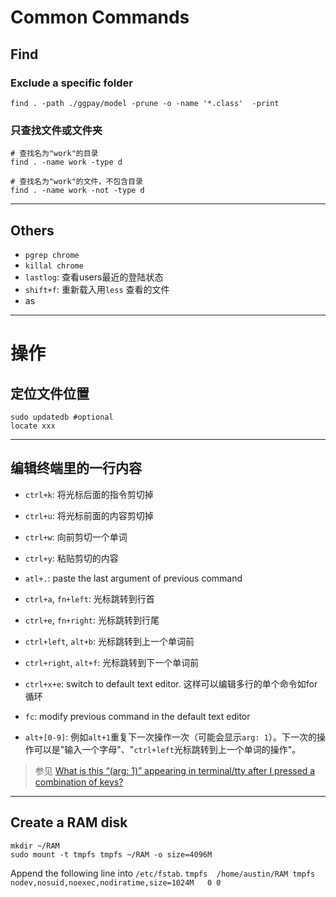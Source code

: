 # Common Commands

##  Find

### Exclude a specific folder

```shell
find . -path ./ggpay/model -prune -o -name '*.class'  -print 
```

### 只查找文件或文件夹

```shell
# 查找名为"work"的目录
find . -name work -type d

# 查找名为"work"的文件，不包含目录
find . -name work -not -type d
```



---
## Others

- `pgrep chrome`
- `killal chrome`
- `lastlog`: 查看users最近的登陆状态
- `shift+f`: 重新载入用`less` 查看的文件
- as

---
# 操作
## 定位文件位置

```shell
sudo updatedb #optional
locate xxx
```
---
## 编辑终端里的一行内容

- `ctrl+k`: 将光标后面的指令剪切掉
- `ctrl+u`: 将光标前面的内容剪切掉
- `ctrl+w`: 向前剪切一个单词
- `ctrl+y`: 粘贴剪切的内容
- `atl+.`: paste the last argument of previous command
- `ctrl+a`, `fn+left`: 光标跳转到行首
- `ctrl+e`, `fn+right`: 光标跳转到行尾
- `ctrl+left`, `alt+b`: 光标跳转到上一个单词前
- `ctrl+right`, `alt+f`: 光标跳转到下一个单词前
- `ctrl+x+e`: switch to default text editor. 这样可以编辑多行的单个命令如for循环 
- `fc`: modify previous command in the default text editor


- `alt+[0-9]`: 例如`alt+1`重复下一次操作一次（可能会显示`arg: 1`）。下一次的操作可以是"输入一个字母"、"`ctrl+left`光标跳转到上一个单词的操作"。

> 参见 [What is this “(arg: 1)” appearing in terminal/tty after I pressed a combination of keys?](https://askubuntu.com/questions/1045167/what-is-this-arg-1-appearing-in-terminal-tty-after-i-pressed-a-combination)

---
## Create a RAM disk

```shell
mkdir ~/RAM
sudo mount -t tmpfs tmpfs ~/RAM -o size=4096M
```

Append the following line into `/etc/fstab`.
`tmpfs	/home/austin/RAM tmpfs	nodev,nosuid,noexec,nodiratime,size=1024M	0 0`